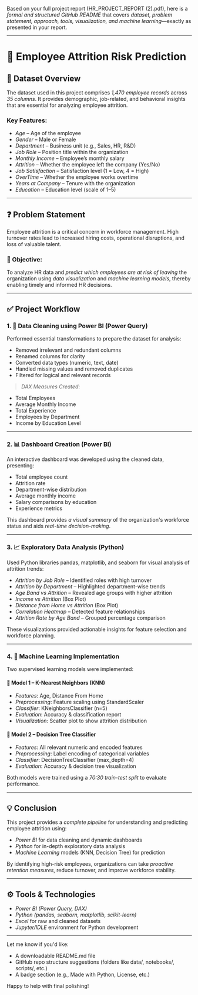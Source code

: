 Based on your full project report (HR_PROJECT_REPORT (2).pdf), here is a *formal and structured GitHub README* that covers *dataset, problem statement, approach, tools, visualization, and machine learning*—exactly as presented in your report.

---

# 🧠 Employee Attrition Risk Prediction

## 📁 Dataset Overview

The dataset used in this project comprises *1,470 employee records* across *35 columns*. It provides demographic, job-related, and behavioral insights that are essential for analyzing employee attrition.

### Key Features:

* *Age* – Age of the employee
* *Gender* – Male or Female
* *Department* – Business unit (e.g., Sales, HR, R\&D)
* *Job Role* – Position title within the organization
* *Monthly Income* – Employee’s monthly salary
* *Attrition* – Whether the employee left the company (Yes/No)
* *Job Satisfaction* – Satisfaction level (1 = Low, 4 = High)
* *OverTime* – Whether the employee works overtime
* *Years at Company* – Tenure with the organization
* *Education* – Education level (scale of 1–5)

---

## ❓ Problem Statement

Employee attrition is a critical concern in workforce management. High turnover rates lead to increased hiring costs, operational disruptions, and loss of valuable talent.

### 🎯 Objective:

To analyze HR data and *predict which employees are at risk of leaving* the organization using *data visualization* and *machine learning models*, thereby enabling timely and informed HR decisions.

---

## ✅ Project Workflow

### 1. 🧹 Data Cleaning using Power BI (Power Query)

Performed essential transformations to prepare the dataset for analysis:

* Removed irrelevant and redundant columns
* Renamed columns for clarity
* Converted data types (numeric, text, date)
* Handled missing values and removed duplicates
* Filtered for logical and relevant records

> *DAX Measures Created*:

* Total Employees
* Average Monthly Income
* Total Experience
* Employees by Department
* Income by Education Level

---

### 2. 📊 Dashboard Creation (Power BI)

An interactive dashboard was developed using the cleaned data, presenting:

* Total employee count
* Attrition rate
* Department-wise distribution
* Average monthly income
* Salary comparisons by education
* Experience metrics

This dashboard provides *a visual summary* of the organization's workforce status and aids *real-time decision-making*.

---

### 3. 📈 Exploratory Data Analysis (Python)

Used Python libraries pandas, matplotlib, and seaborn for visual analysis of attrition trends:

* *Attrition by Job Role* – Identified roles with high turnover
* *Attrition by Department* – Highlighted department-wise trends
* *Age Band vs Attrition* – Revealed age groups with higher attrition
* *Income vs Attrition* (Box Plot)
* *Distance from Home vs Attrition* (Box Plot)
* *Correlation Heatmap* – Detected feature relationships
* *Attrition Rate by Age Band* – Grouped percentage comparison

These visualizations provided actionable insights for feature selection and workforce planning.

---

### 4. 🤖 Machine Learning Implementation

Two supervised learning models were implemented:

#### 🔹 Model 1 – K-Nearest Neighbors (KNN)

* *Features*: Age, Distance From Home
* *Preprocessing*: Feature scaling using StandardScaler
* *Classifier*: KNeighborsClassifier (n=5)
* *Evaluation*: Accuracy & classification report
* *Visualization*: Scatter plot to show attrition distribution

#### 🔹 Model 2 – Decision Tree Classifier

* *Features*: All relevant numeric and encoded features
* *Preprocessing*: Label encoding of categorical variables
* *Classifier*: DecisionTreeClassifier (max_depth=4)
* *Evaluation*: Accuracy & decision tree visualization

Both models were trained using a *70:30 train-test split* to evaluate performance.

---

## 💡 Conclusion

This project provides a *complete pipeline* for understanding and predicting employee attrition using:

* *Power BI* for data cleaning and dynamic dashboards
* *Python* for in-depth exploratory data analysis
* *Machine Learning* models (KNN, Decision Tree) for prediction

By identifying high-risk employees, organizations can take *proactive retention measures*, reduce turnover, and improve workforce stability.

---

## ⚙ Tools & Technologies

* *Power BI (Power Query, DAX)*
* *Python (pandas, seaborn, matplotlib, scikit-learn)*
* *Excel* for raw and cleaned datasets
* *Jupyter/IDLE* environment for Python development

---

Let me know if you'd like:

* A downloadable README.md file
* GitHub repo structure suggestions (folders like data/, notebooks/, scripts/, etc.)
* A badge section (e.g., Made with Python, License, etc.)

Happy to help with final polishing!
